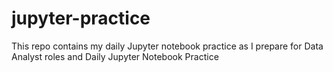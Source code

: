 # jupyter-practice
This repo contains my daily Jupyter notebook practice as I prepare for Data Analyst roles and Daily Jupyter Notebook Practice 
